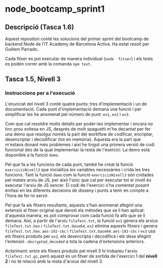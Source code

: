 # node_bootcamp_sprint1

## Descripció (Tasca 1.6)
Aquest repositori conté les solucions del primer sprint del bootcamp de backend Node de l'IT Academy de Barcelona Activa. Ha estat resolt per Guillem Parrado.

Cada fitxer es pot executar de manera individual (`node  fitxer`) i els tests es poden correr amb la comanda `npm test`.

## Tasca 1.5, Nivell 3

### Instruccions per a l'execució

L'enunciat del nivell 3 conté quatre punts: tres d'implementació i un de documentació. Cada punt d'implementació demana una funció i per simplificar les he anomenat pel número de punt: `ex1`, `ex2` i `ex3`.

Com que cal resoldre molts detalls per poder-les implementar i encara no tinc prou soltesa en JS, després de molt spaguetti m'he decantat per fer una demo que resolgui només la part del workflow de codificar, encriptar, desencriptar i decodificar (tot en memòria). Aquesta era la part que m'estava donant més problemes i així he tingut una primera versió de codi funcional des de la qual implementar la resta de l'exercici. La demo està disponible a la funció `demo`.

Pel que fa a les funcions de cada punt, també he creat la funció `exercicisNivell3` que inicialitza les variables necessàries i crida les tres funcions. Tant la funció `demo` com la funció `exercicisNivell3` són cridades pel mateix arxiu de JS, per això l'únic que cal per executar tot el nivell és executar l'arxiu de JS sencer. El codi de l'exercici s'ha comentat posant èmfasi en les diferents decisions de disseny i punts a tenir en compte a l'hora de fer-lo servir.

Pel que fa als fitxers resultants, aquests s'han anomenat afegint una extensió al fitxer original que denoti els mètodes que se li han aplicat: d'aquesta manera, es pot comprovar com cada funció fa allò que se li demana. Així, a partir de l'arxiu `fileTest.txt`, la funció `ex1` genera els arxius `fileTest.txt.hex` i `fileTest.txt.base64`, `ex2` elimina aquests fitxers i genera `fileTest.txt.hex.aes-192-cbc` i `fileTest.txt.base64.aes-192-cbc` i `ex3` usa els fitxers produits per `ex2`, els desencripta i decodifica i els desa afegint l'extensió `.decrypted_decoded` a tota la cadena d'extensions anteriors.

_Aclariment_: entre els fitxers produits pel nivell 3 hi trobareu l'arxiu `fileTest.txt.gz`, però aquest és un fitxer de sortida de l'exercici 1 del **nivell 2** i no té relació amb la resta d'arxius del nivell 3.
